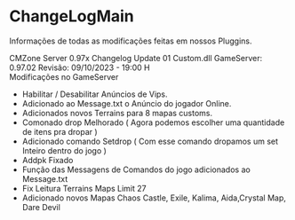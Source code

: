 # ChangeLogMain
Informações de todas as modificações feitas em nossos Pluggins.

CMZone Server 0.97x Changelog Update 01 Custom.dll
GameServer: 0.97.02	
Revisão: 09/10/2023 - 19:00	H	
Modificações no GameServer 

- Habilitar / Desabilitar Anúncios de Vips.
- Adicionado ao Message.txt o Anúncio do jogador Online.
- Adicionados novos Terrains para 8 mapas customs.	
- Comonado drop Melhorado ( Agora podemos escolher uma quantidade de itens pra dropar )
- Adicionado comando Setdrop ( Com esse comando dropamos um set Inteiro dentro do jogo )
- Addpk Fixado
- Função das Messagens de Comandos do jogo adicionados ao Message.txt
- Fix Leitura Terrains Maps Limit 27
- Adicionado novos Mapas Chaos Castle, Exile, Kalima, Aida,Crystal Map, Dare Devil

